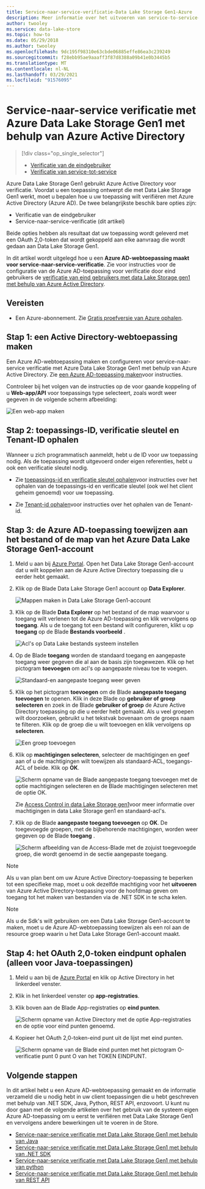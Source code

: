 ```yaml
---
title: Service-naar-service-verificatie-Data Lake Storage Gen1-Azure
description: Meer informatie over het uitvoeren van service-to-service-verificatie met Azure Data Lake Storage Gen1 met behulp van Azure Active Directory.
author: twooley
ms.service: data-lake-store
ms.topic: how-to
ms.date: 05/29/2018
ms.author: twooley
ms.openlocfilehash: 9dc195f98310e63cbde06885effe86ea3c239249
ms.sourcegitcommit: f28ebb95ae9aaaff3f87d8388a09b41e0b3445b5
ms.translationtype: MT
ms.contentlocale: nl-NL
ms.lasthandoff: 03/29/2021
ms.locfileid: "91576095"
---
```

# <a name="service-to-service-authentication-with-azure-data-lake-storage-gen1-using-azure-active-directory"></a>Service-naar-service verificatie met Azure Data Lake Storage Gen1 met behulp van Azure Active Directory
> [!div class="op_single_selector"]
> * [Verificatie van de eindgebruiker](data-lake-store-end-user-authenticate-using-active-directory.md)
> * [Verificatie van service-tot-service](data-lake-store-service-to-service-authenticate-using-active-directory.md)
> 
>  

Azure Data Lake Storage Gen1 gebruikt Azure Active Directory voor verificatie. Voordat u een toepassing ontwerpt die met Data Lake Storage Gen1 werkt, moet u bepalen hoe u uw toepassing wilt verifiëren met Azure Active Directory (Azure AD). De twee belangrijkste beschik bare opties zijn:

* Verificatie van de eindgebruiker 
* Service-naar-service-verificatie (dit artikel) 

Beide opties hebben als resultaat dat uw toepassing wordt geleverd met een OAuth 2,0-token dat wordt gekoppeld aan elke aanvraag die wordt gedaan aan Data Lake Storage Gen1.

In dit artikel wordt uitgelegd hoe u een **Azure AD-webtoepassing maakt voor service-naar-service-verificatie**. Zie voor instructies voor de configuratie van de Azure AD-toepassing voor verificatie door eind gebruikers de [verificatie van eind gebruikers met data Lake Storage gen1 met behulp van Azure Active Directory](data-lake-store-end-user-authenticate-using-active-directory.md).

## <a name="prerequisites"></a>Vereisten
* Een Azure-abonnement. Zie [Gratis proefversie van Azure ophalen](https://azure.microsoft.com/pricing/free-trial/).

## <a name="step-1-create-an-active-directory-web-application"></a>Stap 1: een Active Directory-webtoepassing maken

Een Azure AD-webtoepassing maken en configureren voor service-naar-service verificatie met Azure Data Lake Storage Gen1 met behulp van Azure Active Directory. Zie [een Azure AD-toepassing maken](../active-directory/develop/howto-create-service-principal-portal.md)voor instructies.

Controleer bij het volgen van de instructies op de voor gaande koppeling of u **Web-app/API** voor toepassings type selecteert, zoals wordt weer gegeven in de volgende scherm afbeelding:

![Een web-app maken](./media/data-lake-store-authenticate-using-active-directory/azure-active-directory-create-web-app.png "Een web-app maken")

## <a name="step-2-get-application-id-authentication-key-and-tenant-id"></a>Stap 2: toepassings-ID, verificatie sleutel en Tenant-ID ophalen
Wanneer u zich programmatisch aanmeldt, hebt u de ID voor uw toepassing nodig. Als de toepassing wordt uitgevoerd onder eigen referenties, hebt u ook een verificatie sleutel nodig.

* Zie [toepassings-id en verificatie sleutel ophalen](../active-directory/develop/howto-create-service-principal-portal.md#get-tenant-and-app-id-values-for-signing-in)voor instructies over het ophalen van de toepassings-id en verificatie sleutel (ook wel het client geheim genoemd) voor uw toepassing.

* Zie [Tenant-id ophalen](../active-directory/develop/howto-create-service-principal-portal.md#get-tenant-and-app-id-values-for-signing-in)voor instructies over het ophalen van de Tenant-id.

## <a name="step-3-assign-the-azure-ad-application-to-the-azure-data-lake-storage-gen1-account-file-or-folder"></a>Stap 3: de Azure AD-toepassing toewijzen aan het bestand of de map van het Azure Data Lake Storage Gen1-account


1. Meld u aan bij [Azure Portal](https://portal.azure.com). Open het Data Lake Storage Gen1-account dat u wilt koppelen aan de Azure Active Directory toepassing die u eerder hebt gemaakt.
2. Klik op de Blade Data Lake Storage Gen1 account op **Data Explorer**.
   
    ![Mappen maken in Data Lake Storage Gen1-account](./media/data-lake-store-authenticate-using-active-directory/adl.start.data.explorer.png "Mappen maken in Data Lake-account")
3. Klik op de Blade **Data Explorer** op het bestand of de map waarvoor u toegang wilt verlenen tot de Azure AD-toepassing en klik vervolgens op **toegang**. Als u de toegang tot een bestand wilt configureren, klikt u op **toegang** op de Blade **Bestands voorbeeld** .
   
    ![Acl's op Data Lake bestands systeem instellen](./media/data-lake-store-authenticate-using-active-directory/adl.acl.1.png "Acl's op Data Lake bestands systeem instellen")
4. Op de Blade **toegang** worden de standaard toegang en aangepaste toegang weer gegeven die al aan de basis zijn toegewezen. Klik op het pictogram **toevoegen** om acl's op aangepaste niveau toe te voegen.
   
    ![Standaard-en aangepaste toegang weer geven](./media/data-lake-store-authenticate-using-active-directory/adl.acl.2.png "Standaard-en aangepaste toegang weer geven")
5. Klik op het pictogram **toevoegen** om de Blade **aangepaste toegang toevoegen** te openen. Klik in deze Blade op **gebruiker of groep selecteren** en zoek in de Blade **gebruiker of groep** de Azure Active Directory toepassing op die u eerder hebt gemaakt. Als u veel groepen wilt doorzoeken, gebruikt u het tekstvak bovenaan om de groeps naam te filteren. Klik op de groep die u wilt toevoegen en klik vervolgens op **selecteren**.
   
    ![Een groep toevoegen](./media/data-lake-store-authenticate-using-active-directory/adl.acl.3.png "Een groep toevoegen")
6. Klik op **machtigingen selecteren**, selecteer de machtigingen en geef aan of u de machtigingen wilt toewijzen als standaard-ACL, toegangs-ACL of beide. Klik op **OK**.
   
    ![Scherm opname van de Blade aangepaste toegang toevoegen met de optie machtigingen selecteren en de Blade machtigingen selecteren met de optie OK.](./media/data-lake-store-authenticate-using-active-directory/adl.acl.4.png "Machtigingen toewijzen aan groep")
   
    Zie [Access Control in data Lake Storage gen1](data-lake-store-access-control.md)voor meer informatie over machtigingen in data Lake Storage gen1 en standaard-acl's.
7. Klik op de Blade **aangepaste toegang toevoegen** op **OK**. De toegevoegde groepen, met de bijbehorende machtigingen, worden weer gegeven op de Blade **toegang** .
   
    ![Scherm afbeelding van de Access-Blade met de zojuist toegevoegde groep, die wordt genoemd in de sectie aangepaste toegang.](./media/data-lake-store-authenticate-using-active-directory/adl.acl.5.png "Machtigingen toewijzen aan groep")

> [!NOTE]
> Als u van plan bent om uw Azure Active Directory-toepassing te beperken tot een specifieke map, moet u ook dezelfde machtiging voor het **uitvoeren** van Azure Active Directory-toepassing voor de hoofdmap geven om toegang tot het maken van bestanden via de .NET SDK in te scha kelen.

> [!NOTE]
> Als u de Sdk's wilt gebruiken om een Data Lake Storage Gen1-account te maken, moet u de Azure AD-webtoepassing toewijzen als een rol aan de resource groep waarin u het Data Lake Storage Gen1-account maakt.
> 
>

## <a name="step-4-get-the-oauth-20-token-endpoint-only-for-java-based-applications"></a>Stap 4: het OAuth 2,0-token eindpunt ophalen (alleen voor Java-toepassingen)

1. Meld u aan bij de [Azure Portal](https://portal.azure.com) en klik op Active Directory in het linkerdeel venster.

2. Klik in het linkerdeel venster op **app-registraties**.

3. Klik boven aan de Blade App-registraties op **eind punten**.

    ![Scherm opname van Active Directory met de optie App-registraties en de optie voor eind punten genoemd.](./media/data-lake-store-authenticate-using-active-directory/oauth-token-endpoint.png "OAuth-token eindpunt")

4. Kopieer het OAuth 2,0-token-eind punt uit de lijst met eind punten.

    ![Scherm opname van de Blade eind punten met het pictogram O-verificatie punt 0 punt O van het TOKEN EINDPUNT.](./media/data-lake-store-authenticate-using-active-directory/oauth-token-endpoint-1.png "OAuth-token eindpunt")   

## <a name="next-steps"></a>Volgende stappen
In dit artikel hebt u een Azure AD-webtoepassing gemaakt en de informatie verzameld die u nodig hebt in uw client toepassingen die u hebt geschreven met behulp van .NET SDK, Java, Python, REST API, enzovoort. U kunt nu door gaan met de volgende artikelen over het gebruik van de systeem eigen Azure AD-toepassing om u eerst te verifiëren met Data Lake Storage Gen1 en vervolgens andere bewerkingen uit te voeren in de Store.

* [Service-naar-service verificatie met Data Lake Storage Gen1 met behulp van Java](data-lake-store-service-to-service-authenticate-java.md)
* [Service-naar-service verificatie met Data Lake Storage Gen1 met behulp van .NET SDK](data-lake-store-service-to-service-authenticate-net-sdk.md)
* [Service-naar-service verificatie met Data Lake Storage Gen1 met behulp van python](data-lake-store-service-to-service-authenticate-python.md)
* [Service-naar-service verificatie met Data Lake Storage Gen1 met behulp van REST API](data-lake-store-service-to-service-authenticate-rest-api.md)


